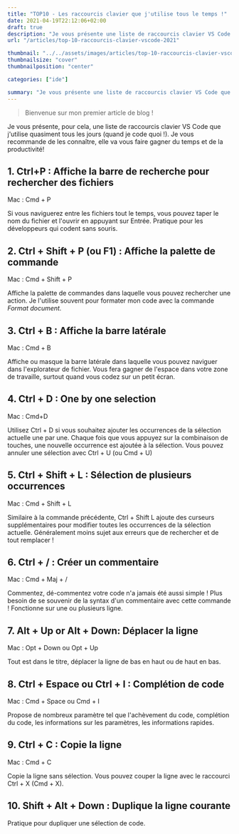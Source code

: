 ```yaml
---
title: "TOP10 - Les raccourcis clavier que j'utilise tous le temps !"
date: 2021-04-19T22:12:06+02:00
draft: true
description: "Je vous présente une liste de raccourcis clavier VS Code que j'utilise quasiment tous les jours. Je vous recommande de les connaître,  elle va vous faire gagner du temps et de la productivité !"
url: "/articles/top-10-raccourcis-clavier-vscode-2021"

thumbnail: "../../assets/images/articles/top-10-raccourcis-clavier-vscode-2021.jpeg"
thumbnailsize: "cover"
thumbnailposition: "center"

categories: ["ide"]

summary: "Je vous présente une liste de raccourcis clavier VS Code que j'utilise quasiment tous les jours. Je vous recommande de les connaître,  elle va vous faire gagner du temps et de la productivité !"
---
```

> Bienvenue sur mon premier article de blog !

Je vous présente, pour cela, une liste de raccourcis clavier VS Code que j'utilise quasiment tous les jours (quand je code quoi !). Je vous recommande de les connaître,  elle va vous faire gagner du temps et de la productivité!

## 1. Ctrl+P : Affiche la barre de recherche pour rechercher des fichiers

Mac : Cmd + P

Si vous naviguerez entre les fichiers tout le temps, vous pouvez taper le nom du fichier et l'ouvrir en appuyant sur Entrée. Pratique pour les développeurs qui codent sans souris.

## 2. Ctrl + Shift + P (ou F1) : Affiche la palette de commande

Mac : Cmd + Shift + P

Affiche la palette de commandes dans laquelle vous pouvez rechercher une action. Je l'utilise souvent pour formater mon code avec la commande *Format document.* 

## 3. Ctrl + B :  Affiche la barre latérale

Mac : Cmd + B

Affiche ou masque la barre latérale dans laquelle vous pouvez naviguer dans l'explorateur de fichier. Vous fera gagner de l'espace dans votre zone de travaille, surtout quand vous codez sur un petit écran.

## 4. Ctrl + D : One by one selection

Mac : Cmd+D

Utilisez Ctrl + D si vous souhaitez ajouter les occurrences de la sélection actuelle une par une. Chaque fois que vous appuyez sur la combinaison de touches, une nouvelle occurrence est ajoutée à la sélection. Vous pouvez annuler une sélection avec Ctrl + U (ou Cmd + U)

## 5. Ctrl + Shift + L : Sélection de plusieurs occurrences

Mac : Cmd + Shift + L

Similaire à la commande précédente, Ctrl + Shift L ajoute des curseurs supplémentaires pour modifier toutes les occurrences de la sélection actuelle. Généralement moins sujet aux erreurs que de rechercher et de tout remplacer !

## 6. Ctrl + / : Créer un commentaire

Mac : Cmd + Maj + /

Commentez, dé-commentez votre code n'a jamais été aussi simple ! Plus besoin de se souvenir de la syntax d'un commentaire avec cette commande ! Fonctionne sur une ou plusieurs ligne.

## 7. Alt + Up or Alt + Down: Déplacer la ligne

Mac : Opt + Down ou Opt + Up

Tout est dans le titre, déplacer la ligne de bas en haut ou de haut en bas.

## 8. Ctrl + Espace ou Ctrl + I : Complétion de code

Mac : Cmd + Space ou Cmd + I

Propose de nombreux paramètre tel que l'achèvement du code, complétion du code, les informations sur les paramètres, les informations rapides.

## 9. Ctrl + C : Copie la ligne

Mac : Cmd + C

Copie la ligne sans sélection. Vous pouvez couper la ligne avec le raccourci  Ctrl + X (Cmd + X).

## 10. Shift + Alt + Down : Duplique la ligne courante

Pratique pour dupliquer une sélection de code.